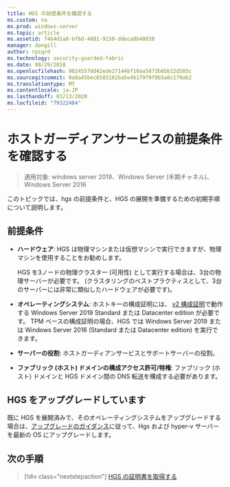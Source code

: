 ```yaml
---
title: HGS の前提条件を確認する
ms.custom: na
ms.prod: windows-server
ms.topic: article
ms.assetid: f4b4d1a8-bf6d-4881-9150-ddeca8b48038
manager: dongill
author: rpsqrd
ms.technology: security-guarded-fabric
ms.date: 08/29/2018
ms.openlocfilehash: 9024557dd42ede27144bf10aa5873b6bb12d585c
ms.sourcegitcommit: 0a0a45bec6583162ba5e4b17979f0b5a0c179ab2
ms.translationtype: MT
ms.contentlocale: ja-JP
ms.lasthandoff: 03/13/2020
ms.locfileid: "79322484"
---
```

# <a name="review-prerequisites-for-the-host-guardian-service"></a>ホストガーディアンサービスの前提条件を確認する

>適用対象: windows server 2019、Windows Server (半期チャネル)、Windows Server 2016


このトピックでは、hgs の前提条件と、HGS の展開を準備するための初期手順について説明します。

## <a name="prerequisites"></a>前提条件 

-   **ハードウェア**: HGS は物理マシンまたは仮想マシンで実行できますが、物理マシンを使用することをお勧めします。

    HGS を3ノードの物理クラスター (可用性) として実行する場合は、3台の物理サーバーが必要です。 (クラスタリングのベストプラクティスとして、3台のサーバーには非常に類似したハードウェアが必要です)。
  
-   **オペレーティングシステム**: ホストキーの構成証明には、 [v2 構成証明](guarded-fabric-tpm-trusted-attestation-capturing-hardware.md#versioned-attestation-policies)で動作する Windows Server 2019 Standard または Datacenter edition が必要です。 TPM ベースの構成証明の場合、HGS では Windows Server 2019 または Windows Server 2016 (Standard または Datacenter edition) を実行できます。

-   **サーバーの役割**: ホストガーディアンサービスとサポートサーバーの役割。

-   **ファブリック (ホスト) ドメインの構成アクセス許可/特権**: ファブリック (ホスト) ドメインと HGS ドメイン間の DNS 転送を構成する必要があります。 
    
## <a name="upgrading-hgs"></a>HGS をアップグレードしています

既に HGS を展開済みで、そのオペレーティングシステムをアップグレードする場合は、[アップグレードのガイダンス](guarded-fabric-upgrade-to-2019.md)に従って、Hgs および hyper-v サーバーを最新の OS にアップグレードします。

## <a name="next-step"></a>次の手順

> [!div class="nextstepaction"]
> [HGS の証明書を取得する](guarded-fabric-obtain-certs.md)